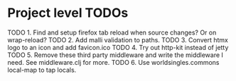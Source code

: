 # Project level TODOs

TODO 1. Find and setup firefox tab reload when source changes? Or on wrap-reload?
TODO 2. Add malli validation to paths.
TODO 3. Convert htmx logo to an icon and add favicon.ico
TODO 4. Try out http-kit instead of jetty
TODO 5. Remove these third party middleware and write the middleware I need. See middleware.clj for more.
TODO 6. Use worldsingles.commons local-map to tap locals.
